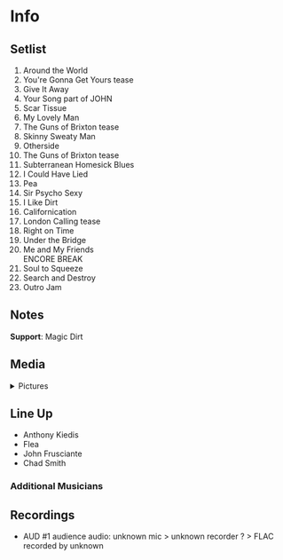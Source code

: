 # Info

## Setlist

1. Around the World
2. You're Gonna Get Yours tease
3. Give It Away
4. Your Song part of JOHN
5. Scar Tissue
6. My Lovely Man
7. The Guns of Brixton tease
8. Skinny Sweaty Man
9. Otherside
10. The Guns of Brixton tease
11. Subterranean Homesick Blues
12. I Could Have Lied
13. Pea
14. Sir Psycho Sexy
15. I Like Dirt
16. Californication
17. London Calling tease
18. Right on Time
19. Under the Bridge
20. Me and My Friends
<br> ENCORE BREAK
21. Soul to Squeeze
22. Search and Destroy
23. Outro Jam

## Notes

**Support**: Magic Dirt

## Media 

<details>
  <summary>Pictures</summary>
  <!--<img alt="Setlist" title="Setlist" src="_.jpg" height="200" />
  <img alt="Clipping" title="Clipping" src="_.jpg" height="200" />
  <img alt="Flyer" title="Flyer" src="_.jpg" height="200" />-->
</details>

## Line Up

* Anthony Kiedis
* Flea
* John Frusciante
* Chad Smith

### Additional Musicians

## Recordings

* AUD #1 audience audio: unknown mic > unknown recorder ? > FLAC recorded by unknown
